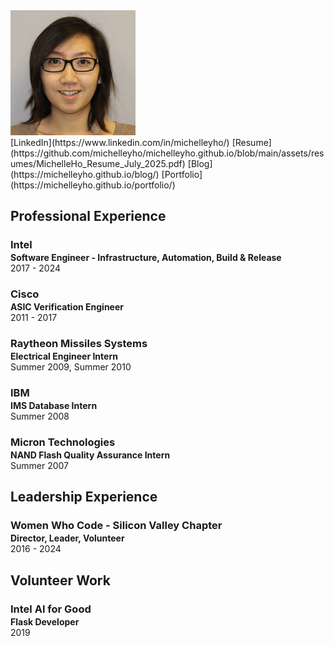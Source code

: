 <img src="assets/images/profile_pic.jpeg" alt="Profile Picture" width="200">
<br>
[LinkedIn](https://www.linkedin.com/in/michelleyho/)  [Resume](https://github.com/michelleyho/michelleyho.github.io/blob/main/assets/resumes/MichelleHo_Resume_July_2025.pdf)
[Blog](https://michelleyho.github.io/blog/)
[Portfolio](https://michelleyho.github.io/portfolio/)

## Professional Experience
<h3 style="margin-bottom:2px;">Intel </h3>
<p style="margin:0;"><b>Software Engineer - Infrastructure, Automation, Build & Release</b><br>
2017 - 2024</p>
<ul style="margin-left: -1.4em;">
</ul>

<h3 style="margin-bottom:2px;">Cisco</h3>
<p style="margin:0;"><b>ASIC Verification Engineer</b><br>
2011 - 2017</p>
<ul style="margin-left: -1.4em;">
</ul>

<h3 style="margin-bottom:2px;">Raytheon Missiles Systems</h3>
<p style="margin:0;"><b>Electrical Engineer Intern</b><br>
Summer 2009, Summer 2010</p>
<ul style="margin-left: -1.4em;">
</ul>

<h3 style="margin-bottom:2px;">IBM</h3>
<p style="margin:0;"><b>IMS Database Intern</b><br>
Summer 2008</p>
<ul style="margin-left: -1.4em;">
</ul>

<h3 style="margin-bottom:2px;">Micron Technologies</h3>
<p style="margin:0;"><b>NAND Flash Quality Assurance Intern</b><br>
Summer 2007</p>
<ul style="margin-left: -1.4em;">
</ul>

## Leadership Experience
<h3 style="margin-bottom:2px;">Women Who Code - Silicon Valley Chapter </h3>
<p style="margin:0;"><b>Director, Leader, Volunteer</b><br>
2016 - 2024</p>
<ul style="margin-left: -1.4em;">
</ul>


## Volunteer Work
<h3 style="margin-bottom:2px;">Intel AI for Good</h3>
<p style="margin:0;"><b>Flask Developer </b><br>
2019 </p>
<ul style="margin-left: -1.4em;">
</ul>
